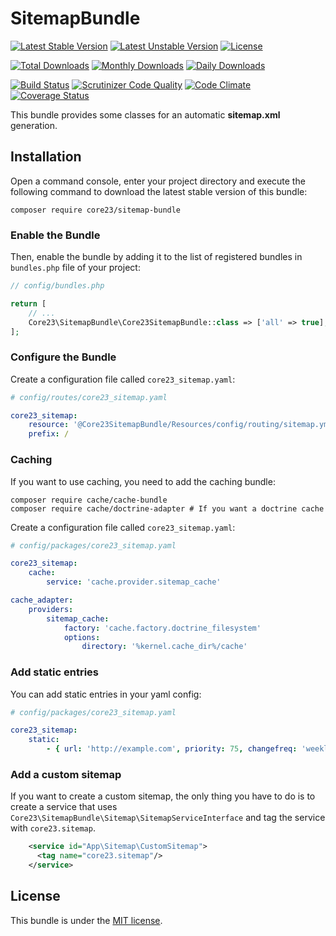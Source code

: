 SitemapBundle
=============
[![Latest Stable Version](https://poser.pugx.org/core23/sitemap-bundle/v/stable)](https://packagist.org/packages/core23/sitemap-bundle)
[![Latest Unstable Version](https://poser.pugx.org/core23/sitemap-bundle/v/unstable)](https://packagist.org/packages/core23/sitemap-bundle)
[![License](https://poser.pugx.org/core23/sitemap-bundle/license)](https://packagist.org/packages/core23/sitemap-bundle)

[![Total Downloads](https://poser.pugx.org/core23/sitemap-bundle/downloads)](https://packagist.org/packages/core23/sitemap-bundle)
[![Monthly Downloads](https://poser.pugx.org/core23/sitemap-bundle/d/monthly)](https://packagist.org/packages/core23/sitemap-bundle)
[![Daily Downloads](https://poser.pugx.org/core23/sitemap-bundle/d/daily)](https://packagist.org/packages/core23/sitemap-bundle)

[![Build Status](https://travis-ci.org/core23/SitemapBundle.svg)](https://travis-ci.org/core23/SitemapBundle)
[![Scrutinizer Code Quality](https://scrutinizer-ci.com/g/core23/SitemapBundle/badges/quality-score.png?b=master)](https://scrutinizer-ci.com/g/core23/SitemapBundle)
[![Code Climate](https://codeclimate.com/github/core23/SitemapBundle/badges/gpa.svg)](https://codeclimate.com/github/core23/SitemapBundle)
[![Coverage Status](https://coveralls.io/repos/core23/SitemapBundle/badge.svg)](https://coveralls.io/r/core23/SitemapBundle)

This bundle provides some classes for an automatic **sitemap.xml** generation.

## Installation

Open a command console, enter your project directory and execute the following command to download the latest stable version of this bundle:

```
composer require core23/sitemap-bundle
```

### Enable the Bundle

Then, enable the bundle by adding it to the list of registered bundles in `bundles.php` file of your project:

```php
// config/bundles.php

return [
    // ...
    Core23\SitemapBundle\Core23SitemapBundle::class => ['all' => true],
];
```

### Configure the Bundle

Create a configuration file called `core23_sitemap.yaml`:

```yaml
# config/routes/core23_sitemap.yaml

core23_sitemap:
    resource: '@Core23SitemapBundle/Resources/config/routing/sitemap.yml'
    prefix: /
```

### Caching

If you want to use caching, you need to add the caching bundle:

```
composer require cache/cache-bundle
composer require cache/doctrine-adapter # If you want a doctrine cache
```

Create a configuration file called `core23_sitemap.yaml`:

```yaml
# config/packages/core23_sitemap.yaml

core23_sitemap:
    cache:
        service: 'cache.provider.sitemap_cache'

cache_adapter:
    providers:
        sitemap_cache:
            factory: 'cache.factory.doctrine_filesystem'
            options:
                directory: '%kernel.cache_dir%/cache'
```

### Add static entries

You can add static entries in your yaml config:

```yaml
# config/packages/core23_sitemap.yaml

core23_sitemap:
    static:
        - { url: 'http://example.com', priority: 75, changefreq: 'weekly' }
```

### Add a custom sitemap

If you want to create a custom sitemap, the only thing you have to do is to create a service that uses 
`Core23\SitemapBundle\Sitemap\SitemapServiceInterface` and tag the service with `core23.sitemap`.

```xml
    <service id="App\Sitemap\CustomSitemap">
      <tag name="core23.sitemap"/>
    </service>
```

## License

This bundle is under the [MIT license](LICENSE.md).
